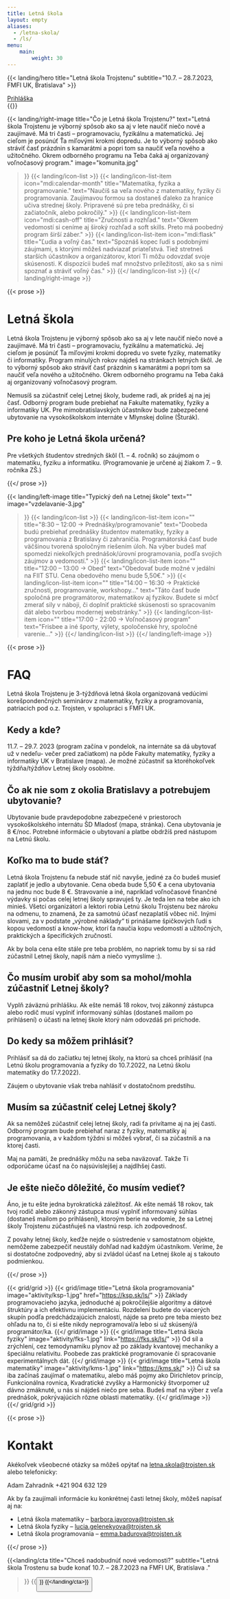 ```yaml
---
title: Letná škola
layout: empty
aliases:
  - /letna-skola/
  - /ls/
menu:
    main:
        weight: 30
---
```


{{< landing/hero
    title="Letná škola Trojstenu"
    subtitle="10.7. – 28.7.2023, FMFI UK, Bratislava" >}}
<div class="text-center mt-10">
    <a href="/prihlaska/" class="btn">
        Prihláška
    </a>
</div>
{{</ landing/hero >}}


{{< landing/right-image
    title="Čo je Letná škola Trojstenu?"
    text="Letná škola Trojstenu je výborný spôsob ako sa aj v lete naučiť niečo nové a zaujímavé. Má tri časti – programovaciu, fyzikálnu a matematickú. Jej cieľom je posúnúť Ťa míľovými krokmi dopredu. Je to výborný spôsob ako stráviť časť prázdnin s kamarátmi a popri tom sa naučiť veľa nového a užitočného. Okrem odborného programu na Teba čaká aj organizovaný voľnočasový program."
    image="komunita.jpg"
>}}
    {{< landing/icon-list >}}
        {{< landing/icon-list-item icon="mdi:calendar-month"
            title="Matematika, fyzika a programovanie."
            text="Naučíš sa veľa nového z matematiky, fyziky či programovania. Zaujímavou formou sa dostaneš ďaleko za hranice učiva strednej školy. Pripravené sú pre teba prednášky, či si začiatočník, alebo pokročilý." >}}
        {{< landing/icon-list-item icon="mdi:cash-off"
            title="Zručnosti a rozhľad."
            text="Okrem vedomostí si ceníme aj široký rozhľad a soft skills. Preto má poobedný program širší záber." >}}
        {{< landing/icon-list-item icon="mdi:flask"
            title="Ľudia a voľný čas."
            text="Spoznáš kopec ľudí s podobnými záujmami, s ktorými môžeš nadviazať priateľstvá. Tiež stretneš starších účastníkov a organizátorov, ktorí Ti môžu odovzdať svoje skúsenosti. K dispozícii budeš mať množstvo príležitostí, ako sa s nimi spoznať a stráviť voľný čas." >}}
    {{</ landing/icon-list >}}
{{</ landing/right-image >}}

{{< prose >}}

# Letná škola

Letná škola Trojstenu je výborný spôsob ako sa aj v lete naučiť niečo nové a zaujímavé. Má tri časti – programovaciu, fyzikálnu a matematickú. Jej cieľom je posúnúť Ťa míľovými krokmi dopredu vo svete fyziky, matematiky či informatiky. Program minulých rokov nájdeš na stránkach letných škôl. Je to výborný spôsob ako stráviť časť prázdnin s kamarátmi a popri tom sa naučiť veľa nového a užitočného. Okrem odborného programu na Teba čaká aj organizovaný voľnočasový program.

Nemusíš sa zúčastniť celej Letnej školy, budeme radi, ak prídeš aj na jej časť. Odborný program bude prebiehať na Fakulte matematiky, fyziky a informatiky UK. Pre mimobratislavských účastníkov bude zabezpečené ubytovanie na vysokoškolskom internáte v Mlynskej doline (Šturák).


## Pre koho je Letná škola určená?

Pre všetkých študentov stredných škôl (1. – 4. ročník) so záujmom o matematiku, fyziku a informatiku. (Programovanie je určené aj žiakom 7. – 9. ročníka ZŠ.)

{{</ prose >}}


{{< landing/left-image
    title="Typický deň na Letnej škole"
    text=""
    image="vzdelavanie-3.jpg"
>}}
    {{< landing/icon-list >}}
        {{< landing/icon-list-item icon=""
            title="8:30 – 12:00 → Prednášky/programovanie"
            text="Doobeda budú prebiehať prednášky študentov matematiky, fyziky a programovania z Bratislavy či zahraničia. Programátorská časť bude väčšinou tvorená spoločným riešením úloh. Na výber budeš mať spomedzi niekoľkých prednášok/úrovní programovania, podľa svojich záujmov a vedomostí." >}}
        {{< landing/icon-list-item icon=""
            title="12:00 – 13:00 → Obed"
            text="Obedovať bude možné v jedálni na FIIT STU. Cena obedového menu bude 5,50€." >}}
        {{< landing/icon-list-item icon=""
            title="14:00 – 16:30 → Praktické zručnosti, programovanie, workshopy…"
            text="Táto časť bude spoločná pre programátorov, matematikov aj fyzikov. Budete si môcť zmerať sily v náboji, či doplniť praktické skúsenosti so spracovaním dát alebo tvorbou modernej webstránky." >}}
        {{< landing/icon-list-item icon=""
            title="17:00 - 22:00 → Voľnočasový program"
            text="Frisbee a iné športy, výlety, spoločenské hry, spoločné varenie…" >}}
    {{</ landing/icon-list >}}
{{</ landing/left-image >}}

{{< prose >}}

# FAQ

Letná škola Trojstenu je 3-týždňová letná škola organizovaná vedúcimi korešpondenčných seminárov z matematiky, fyziky a programovania, patriacich pod o.z. Trojsten, v spolupráci s FMFI UK.

## Kedy a kde?

11.7. – 29.7. 2023 (program začína v pondelok, na internáte sa dá ubytovať už v nedeľu- večer pred začiatkom) na pôde Fakulty matematiky, fyziky a informatiky UK v Bratislave (mapa). Je možné zúčastniť sa ktoréhokoľvek týždňa/týždňov Letnej školy osobitne.

## Čo ak nie som z okolia Bratislavy a potrebujem ubytovanie?

Ubytovanie bude pravdepodobne zabezpečené v priestoroch vysokoškolského internátu ŠD Mladosť (mapa, stránka). Cena ubytovania je 8 €/noc. Potrebné informácie o ubytovaní a platbe obdržíš pred nástupom na Letnú školu.

## Koľko ma to bude stáť?

Letná škola Trojstenu ťa nebude stáť nič navyše, jediné za čo budeš musieť zaplatiť je jedlo a ubytovanie. Cena obeda bude 5,50 € a cena ubytovania na jednu noc bude 8 €.
Stravovanie a iné, napríklad voľnočasové finančné výdavky si počas celej letnej školy spravuješ ty. Je teda len na tebe ako ich minieš.
Všetci organizátori a lektori robia Letnú školu Trojstenu bez nároku na odmenu, to znamená, že za samotnú účasť nezaplatíš vôbec nič. Inými slovami, za v podstate „výrobné náklady“ ti prinášame špičkových ľudí s kopou vedomostí a know-how, ktorí ťa naučia kopu vedomostí a užitočných, praktických a špecifických zručností.

Ak by bola cena ešte stále pre teba problém, no napriek tomu by si sa rád zúčastnil Letnej školy, napíš nám a niečo vymyslíme :).

## Čo musím urobiť aby som sa mohol/mohla zúčastniť Letnej školy?

Vyplň záväznú prihlášku. Ak ešte nemáš 18 rokov, tvoj zákonný zástupca alebo rodič musí vyplniť informovaný súhlas (dostaneš mailom po prihlásení) o účasti na letnej škole ktorý nám odovzdáš pri príchode.

## Do kedy sa môžem prihlásiť?

Prihlásiť sa dá do začiatku tej letnej školy, na ktorú sa chceš prihlásiť (na Letnú školu programovania a fyziky do 10.7.2022, na Letnú školu matematiky do 17.7.2022).

Záujem o ubytovanie však treba nahlásiť v dostatočnom predstihu.

## Musím sa zúčastniť celej Letnej školy?

Ak sa nemôžeš zúčastniť celej letnej školy, radi ťa privítame aj na jej časti. Odborný program bude prebiehať naraz z fyziky, matematiky aj programovania, a v každom týždni si môžeš vybrať, či sa zúčastníš a na ktorej časti.

Maj na pamäti, že prednášky môžu na seba naväzovať. Takže Ti odporúčame účasť na čo najsúvislejšej a najdlhšej časti.

## Je ešte niečo dôležité, čo musím vedieť?

Áno, je tu ešte jedna byrokratická záležitosť. Ak ešte nemáš 18 rokov, tak tvoj rodič alebo zákonný zástupca musí vyplniť informovaný súhlas (dostaneš mailom po prihlásení), ktoroým berie na vedomie, že sa Letnej školy Trojstenu zúčastňuješ na vlastnú resp. ich zodpovednosť.

Z povahy letnej školy, keďže nejde o sústredenie v samostatnom objekte, nemôžeme zabezpečiť neustály dohľad nad každým účastníkom. Veríme, že si dostatočne zodpovedný, aby si zvládol účasť na Letnej škole aj s takouto podmienkou.

{{</ prose >}}

{{< grid/grid >}}
    {{< grid/image 
        title="Letná škola programovania"
        image="aktivity/ksp-1.jpg"
        href="https://ksp.sk/ls/"
    >}}
        Základy programovacieho jazyka, jednoduché aj pokročilejšie algoritmy a dátové štruktúry
        a ich efektívnu implementáciu. Rozdelení budete do viacerých skupín podľa predchádzajúcich znalostí,
        nájde sa preto pre teba miesto bez ohľadu na to, či si ešte nikdy neprogramoval/a 
        lebo si už skúsený/á programátor/ka.
    {{</ grid/image >}}
    {{< grid/image 
        title="Letná škola fyziky"
        image="aktivity/fks-1.jpg"
        link="https://fks.sk/ls/"
    >}}
        Od síl a zrýchlení, cez temodynamiku plynov až po základy kvantovej mechaniky a špeciálnu relativitu.
        Poobede zas praktické programovanie či spracovanie experimentálnych dát.
    {{</ grid/image >}}
    {{< grid/image 
        title="Letná škola matematiky"
        image="aktivity/kms-1.jpg"
        link="https://kms.sk/"
    >}}
        Či už sa iba začínaš zaujímať o matematiku, alebo máš pojmy ako Dirichletov princíp,
        Funkcionálna rovnica, Kvadratické zvyšky a Harmonický štvorpomer už dávno zmáknuté,
        u nás si nájdeš niečo pre seba. Budeš mať na výber z veľa prednášok, pokrývajúcich rôzne oblasti matematiky.
    {{</ grid/image >}}
{{</ grid/grid >}}

{{< prose >}}

# Kontakt

Akékoľvek všeobecné otázky sa môžeš opýtať na letna.skola@trojsten.sk alebo telefonicky:

Adam Zahradník +421 904 632 129


Ak by ťa zaujímali informácie ku konkrétnej časti letnej školy, môžeš napísať aj na:

- Letná škola matematiky – barbora.javorova@trojsten.sk
- Letná škola fyziky – lucia.gelenekyova@trojsten.sk
- Letná škola programovania – emma.badurova@trojsten.sk


{{</ prose >}}

{{<landing/cta
    title="Chceš nadobudnúť nové vedomosti?"
    subtitle="Letná škola Trostenu sa bude konať 10.7. – 28.7.2023 na FMFI UK, Bratislava ."
>}}
    {{<button text="Prihláška" url="/prihlaska/" icon-right="mdi:arrow-right">}}
{{</landing/cta>}}

